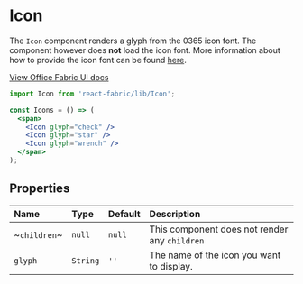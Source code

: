 # Icon

The `Icon` component renders a glyph from the 0365 icon font. The component however 
does **not** load the icon font. More information about how to provide the icon font
can be found [here](https://github.com/kmees/react-fabric#fonts--icons).

<a href="http://dev.office.com/fabric/styles#icons" target="_blank">View Office Fabric UI docs</a>

```jsx
import Icon from 'react-fabric/lib/Icon';

const Icons = () => (
  <span>
    <Icon glyph="check" />
    <Icon glyph="star" />
    <Icon glyph="wrench" />
  </span>
);
```

## Properties

| Name         | Type     | Default | Description                                   |
| :-----       | :-----   | :-----  | :-----                                        |
| ~`children`~ | `null`   | `null`  | This component does not render any `children` |
| `glyph`      | `String` | `''`    | The name of the icon you want to display.     |
